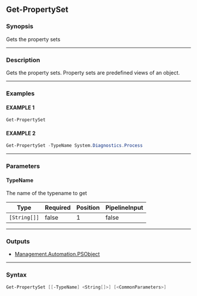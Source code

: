 Get-PropertySet
---------------




### Synopsis
Gets the property sets



---


### Description

Gets the property sets.  Property sets are predefined views of an object.



---


### Examples
#### EXAMPLE 1
```PowerShell
Get-PropertySet
```

#### EXAMPLE 2
```PowerShell
Get-PropertySet -TypeName System.Diagnostics.Process
```



---


### Parameters
#### **TypeName**

The name of the typename to get






|Type        |Required|Position|PipelineInput|
|------------|--------|--------|-------------|
|`[String[]]`|false   |1       |false        |





---


### Outputs
* [Management.Automation.PSObject](https://learn.microsoft.com/en-us/dotnet/api/System.Management.Automation.PSObject)






---


### Syntax
```PowerShell
Get-PropertySet [[-TypeName] <String[]>] [<CommonParameters>]
```
